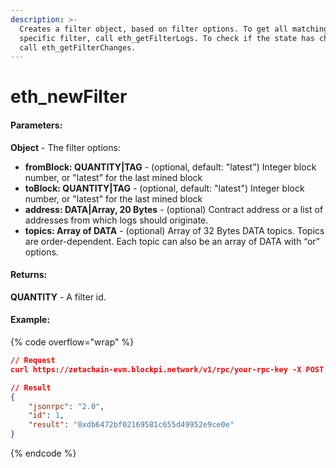 ```yaml
---
description: >-
  Creates a filter object, based on filter options. To get all matching logs for
  specific filter, call eth_getFilterLogs. To check if the state has changed,
  call eth_getFilterChanges.
---
```


# eth\_newFilter

#### **Parameters:**

**Object** - The filter options:

* **fromBlock: QUANTITY|TAG** - (optional, default: "latest") Integer block number, or "latest" for the last mined block
* **toBlock: QUANTITY|TAG** - (optional, default: "latest") Integer block number, or "latest" for the last mined block
* **address: DATA|Array, 20 Bytes** - (optional) Contract address or a list of addresses from which logs should originate.
* **topics: Array of DATA** - (optional) Array of 32 Bytes DATA topics. Topics are order-dependent. Each topic can also be an array of DATA with “or” options.

#### **Returns:**

**QUANTITY** - A filter id.

#### Example:

{% code overflow="wrap" %}
```json
// Request
curl https://zetachain-evm.blockpi.network/v1/rpc/your-rpc-key -X POST -H "Content-Type: application/json" --data '{"jsonrpc":"2.0","method":"eth_newFilter","params":[{"topics":["0x1234123412341234123412341111111111111111111111111111111111111111"]}],"id":1}'

// Result
{
    "jsonrpc": "2.0",
    "id": 1,
    "result": "0xdb6472bf02169581c655d49952e9ce0e"
}
```
{% endcode %}
